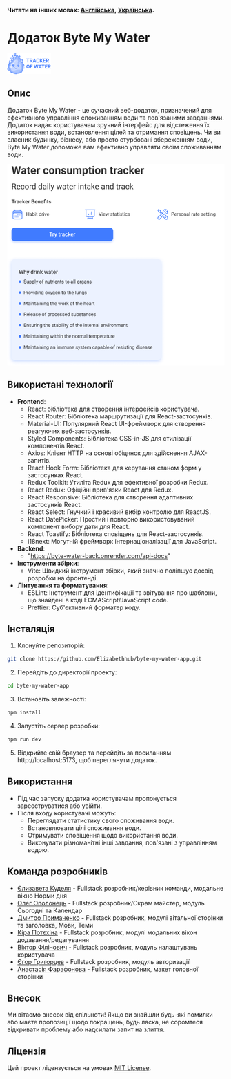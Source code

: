 **Читати на інших мовах: [Англійська](README.md), [Українська](README.ua.md).**

# Додаток Byte My Water

![Project Logo](./src/images/logo.png)

## Опис

Додаток Byte My Water - це сучасний веб-додаток, призначений для ефективного
управління споживанням води та пов'язаними завданнями. Додаток надає
користувачам зручний інтерфейс для відстеження їх використання води,
встановлення цілей та отримання сповіщень. Чи ви власник будинку, бізнесу, або
просто стурбовані збереженням води, Byte My Water допоможе вам ефективно
управляти своїм споживанням води.

![Загальний опис](./src/images/trackFrame.png)

## Використані технології

- **Frontend**:
  - React: бібліотека для створення інтерфейсів користувача.
  - React Router: Бібліотека маршрутизації для React-застосунків.
  - Material-UI: Популярний React UI-фреймворк для створення реагуючих
    веб-застосунків.
  - Styled Components: Бібліотека CSS-in-JS для стилізації компонентів React.
  - Axios: Клієнт HTTP на основі обіцянок для здійснення AJAX-запитів.
  - React Hook Form: Бібліотека для керування станом форм у застосунках React.
  - Redux Toolkit: Утиліта Redux для ефективної розробки Redux.
  - React Redux: Офіційні прив'язки React для Redux.
  - React Responsive: Бібліотека для створення адаптивних застосунків React.
  - React Select: Гнучкий і красивий вибір контролю для ReactJS.
  - React DatePicker: Простий і повторно використовуваний компонент вибору дати
    для React.
  - React Toastify: Бібліотека сповіщень для React-застосунків.
  - i18next: Могутній фреймворк інтернаціоналізації для JavaScript.
- **Backend**:
  - "https://byte-water-back.onrender.com/api-docs"
- **Інструменти збірки**:
  - Vite: Швидкий інструмент збірки, який значно поліпшує досвід розробки на
    фронтенді.
- **Лінтування та форматування**:
  - ESLint: Інструмент для ідентифікації та звітування про шаблони, що знайдені
    в коді ECMAScript/JavaScript code.
  - Prettier: Суб'єктивний форматер коду.

## Інсталяція

1. Клонуйте репозиторій:

```bash
git clone https://github.com/Elizabethhub/byte-my-water-app.git
```

2. Перейдіть до директорії проекту:

```bash
cd byte-my-water-app
```

3. Встановіть залежності:

```bash
npm install
```

4. Запустіть сервер розробки:

```bash
npm run dev
```

5. Відкрийте свій браузер та перейдіть за посиланням http://localhost:5173, щоб
   переглянути додаток.

## Використання

- Під час запуску додатка користувачам пропонується зареєструватися або увійти.
- Після входу користувачі можуть:
  - Переглядати статистику свого споживання води.
  - Встановлювати цілі споживання води.
  - Отримувати сповіщення щодо використання води.
  - Виконувати різноманітні інші завдання, пов'язані з управлінням водою.

## Команда розробників

- [Єлизавета Куделя](https://github.com/Elizabethhub) - Fullstack
  розробник/керівник команди, модальне вікно Норми дня
- [Олег Ополонець](https://github.com/Olegopolonets) - Fullstack розробник/Скрам
  майстер, модуль Сьогодні та Календар
- [Дмитро Примаченко](https://github.com/DmytroPrymachenko) - Fullstack
  розробник, модулі вітальної сторінки та заголовка, Мови, Теми
- [Кіра Потєхіна](https://github.com/Kirra-acc) - Fullstack розробник, модулі
  модальних вікон додавання/редагування
- [Віктор Філінович](https://github.com/VictorFil67) - Fullstack розробник,
  модуль налаштувань користувача
- [Єгор Григорцев](https://github.com/Goldenrash-lab) - Fullstack розробник,
  модуль авторизації
- [Анастасія Фарафонова](https://github.com/AsyaDev14) - Fullstack розробник,
  макет головної сторінки

## Внесок

Ми вітаємо внесок від спільноти! Якщо ви знайшли будь-які помилки або маєте
пропозиції щодо покращень, будь ласка, не соромтеся відкривати проблему або
надсилати запит на злиття.

## Ліцензія

Цей проект ліцензується на умовах [MIT License](link_to_license_file).
